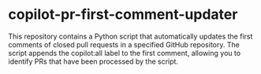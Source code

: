 # copilot-pr-first-comment-updater
This repository contains a Python script that automatically updates the first comments of closed pull requests in a specified GitHub repository. The script appends the copilot:all label to the first comment, allowing you to identify PRs that have been processed by the script.
